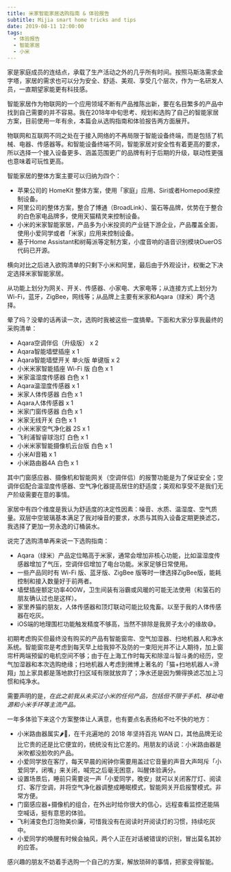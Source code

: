 ```yaml
---
title: 米家智能家居选购指南 & 体验报告
subtitle: Mijia smart home tricks and tips
date: 2019-08-11 12:00:00
tags:
  - 体验报告
  - 智能家居
  - 小米
---
```


家是家庭成员的连结点，承载了生产活动之外的几乎所有时间。按照马斯洛需求金字塔，家居的需求也可以分为安全、舒适、美观、享受几个层次，作为一名研发人员，一直期望家能更有科技感。

智能家居作为物联网的一个应用领域不断有产品推陈出新，要在名目繁多的产品中找到自己需要的并不容易。我在2018年中旬思考、规划和选购了自己的智能家居方案，目前使用一年有余，本篇会从选购指南和体验报告两方面展开。

物联网和互联网不同之处在于接入网络的不再局限于智能设备终端，而是包括了机械、电器、传感器等。和智能设备终端不同，智能家居对安全性有着更高的要求，所以选择一个接入设备更多、涵盖范围更广的品牌有利于后期的升级，联动性更强也意味着可玩性更高。

智能家居的整体方案主要可以归纳为四个：

- 苹果公司的 HomeKit 整体方案，使用「家庭」应用、Siri或者Homepod来控制设备。
- 阿里公司的整体方案，整合了博通（BroadLink）、萤石等品牌，优势在于整合的白色家电品牌多，使用天猫精灵来控制设备。
- 小米的米家智能家居，产品多为小米投资的产业链下游企业，产品覆盖全面，使用小爱同学或者「米家」应用来控制设备。
- 基于Home Assistant和树莓派等定制方案，小度音响的语音识别模块DuerOS代码已开源。

横向对比之后进入欲购清单的只剩下小米和阿里，最后由于外观设计，权衡之下决定选择米家智能家居。

从功能上划分为网关、开关、传感器、小家电、大家电等；从连接方式上划分为Wi-Fi，蓝牙，ZigBee，网线等；从品牌上主要有米家和Aqara（绿米）两个选择。

晕了吗？没晕的话再读一次，选购时我被这些一度搞晕。下面和大家分享我最终的采购清单：

- Aqara空调伴侣（升级版） x 2
- Aqara智能墙壁插座 x 1
- Aqara智能墙壁开关 单火版 单键版 x 2
- 小米米家智能插座 Wi-Fi 版 白色 x 1
- 米家温湿度传感器 白色 x 1
- Aqara温湿度传感器 x 1
- 米家人体传感器 白色 x 1
- Aqara人体传感器 x 1
- 米家门窗传感器 白色 x 1
- 米家无线开关 白色 x 1
- 小米米家空气净化器 2S x 1
- 飞利浦智睿球泡灯 白色 x 1
- 小米米家智能摄像机云台版 白色 x 1
- 小米AI音箱 x 1
- 小米路由器4A 白色 x 1

其中门窗感应器、摄像机和智能网关（空调伴侣）的报警功能是为了保证安全；空调伴侣配合温湿度传感器、空气净化器提高居住的舒适度；美观和享受不是我们无产阶级需要在意的事情。

家居中有四个维度是我认为舒适度的决定性因素：噪音、水质、温湿度、空气质量。双层中空玻璃基本满足了我对噪音的要求，水质与其购入设备定期更换滤芯，我选择了更加一劳永逸的订桶装水。

说完了选购清单再来说一下选购指南：

- Aqara（绿米）产品定位略高于米家，通常会增加非核心功能，比如温湿度传感器增加了气压，空调伴侣增加了电台功能。米家足够日常使用。
- 一些产品同时有 Wi-Fi 版、蓝牙版、ZigBee 版等时一律选择ZigBee版，能耗控制和接入数量好于前两者。
- 墙壁插座额定功率400W，卫生间装有浴霸或风暖的可能无法使用（和萤石的朋友确认过也是这样）。
- 家里养猫的朋友，人体传感器和顶灯联动可能比较鬼畜。以至于我的人体传感器在吃灰。
- iOS端的地理围栏功能触发精度不够高，当然不排除是我房子太小的缘故😅。

初期考虑购买但最终没有购买的产品有智能窗帘、空气加湿器、扫地机器人和净水系统。智能窗帘是考虑到每天早上给我猝不及防的一束阳光并不让人期待，加上窗帘杆两端预留的电机空间不够；由于在上海工作时每天和除湿斗智斗勇的经历，空气加湿器和本次选购绝缘；扫地机器人考虑到微博上著名的「猫+扫地机器人=滑翔」加上家具都是落地款打扫区域有限就放弃了；净水还是因为懒得换滤芯加上习惯和纯净水。

需要声明的是，*在此之前我从未买过小米的任何产品，包括但不限于手机、移动电源和小米手环等主流产品。*

一年多体验下来这个方案整体让人满意，也有要点名表扬和不吐不快的地方：

- 小米路由器属实🌶️🐔，在千兆遍地的 2018 年坚持百兆 WAN 口，其他品牌无论比它贵的还是比它便宜的，统统没有比它差的。用朋友的话说：小米路由器是米吹都没脸吹的产品。
- 小爱同学放在客厅，每天早晨的闹钟你需要用盖过它音量的声音大声呵斥「小爱同学，闭嘴」来关闭，喊完之后毫无困意，叫醒体验满分。
- 设置场景后，睡前只需要说一声「小爱同学，晚安」就可以关闭客厅灯、阅读灯、客厅空调，并将空气净化器调整成睡眠模式，智能网关开启报警模式。非常方便。
- 门窗感应器+摄像机的组合，在外出时给你很大的信心，远程查看监控还能隔空喊话，挺有意思的体验。
- 飞利浦变色灯泡物美价廉，可惜我没有在阅读时开阅读灯的习惯，持续吃灰中。
- 小爱同学的唤醒有时候会抽风，两个人正在对话被错误的识别，冒出莫名其妙的应答。

感兴趣的朋友不妨着手选购一个自己的方案，解放琐碎的事情，把家变得智能。

